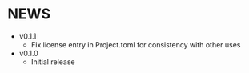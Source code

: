 # NEWS

- v0.1.1
  - Fix license entry in Project.toml for consistency with other uses
- v0.1.0
  - Initial release
